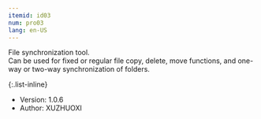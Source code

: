 ```yaml
---
itemid: id03
num: pro03
lang: en-US
---
```


File synchronization tool.  
Can be used for fixed or regular file copy, delete, move functions, and one-way or two-way synchronization of folders.  

{:.list-inline}

+ Version: 1.0.6   
+ Author: XUZHUOXI  
